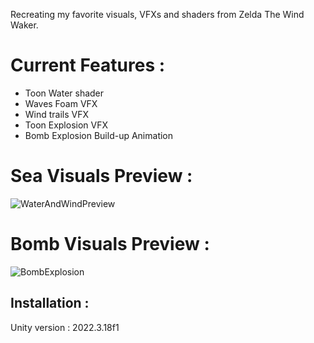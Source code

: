 Recreating my favorite visuals, VFXs and shaders from Zelda The Wind Waker.

# Current Features : 
- Toon Water shader
- Waves Foam VFX
- Wind trails VFX
- Toon Explosion VFX
- Bomb Explosion Build-up Animation

# Sea Visuals Preview :

![WaterAndWindPreview](https://github.com/user-attachments/assets/0439eb4d-3414-4543-9892-b717ebb39947)

# Bomb Visuals Preview :

![BombExplosion](https://github.com/user-attachments/assets/a0113198-f5bf-4506-b3fe-1bc0ccba066f)

## Installation : 

Unity version : 2022.3.18f1
